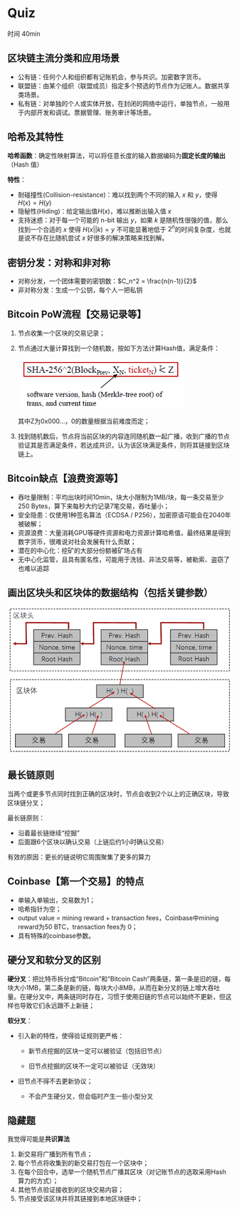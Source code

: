 # Quiz

时间 40min

## 区块链主流分类和应用场景

- 公有链：任何个人和组织都有记账机会，参与共识。加密数字货币。
- 联盟链：由某个组织（联盟成员）指定多个预选的节点作为记账人。数据共享类场景。
- 私有链：对单独的个人或实体开放，在封闭的网络中运行，单独节点，一般用于内部开发和调试。票据管理、账务审计等场景。

## 哈希及其特性

**哈希函数**：确定性映射算法，可以将任意长度的输入数据编码为**固定长度的输出**（Hash 值）

**特性**：

- 耐碰撞性(Collision-resistance)：难以找到两个不同的输入 $x$ 和 $y$，使得$H(x)=H(y)$
- 隐秘性(Hiding)：给定输出值$H(x)$，难以推断出输入值 $x$
- 支持迷惑：对于每一个可能的 n-bit 输出 $y$，如果 $k$ 是随机性很强的值，那么找到一个合适的 $x$ 使得 $H(x||k)=y$ 不可能显著地低于 $2^n$的时间复杂度，也就是说不存在比随机尝试 $x$ 好很多的解决策略来找到解。

## 密钥分发：对称和非对称

- 对称分发，一个团体需要的密钥数：$C_n^2 = \frac{n(n-1)}{2}$
- 非对称分发：生成一个公钥，每个人一把私钥

## Bitcoin PoW流程【交易记录等】

1. 节点收集一个区块的交易记录；

2. 节点通过大量计算找到一个随机数，按如下方法计算Hash值，满足条件：

   ![image-20240421111540403](quiz-2024.assets/image-20240421111540403.png)

   其中Z为0x000...，0的数量根据当前难度而定；

3. 找到随机数后，节点将当前区块的内容连同随机数一起广播，收到广播的节点验证其是否满足条件，若达成共识，认为该区块满足条件，则将其链接到区块链上。

## Bitcoin缺点【浪费资源等】

- 吞吐量限制：平均出块时间10min，块大小限制为1MB/块，每一条交易至少250 Bytes，算下来每秒大约记录7笔交易，吞吐量小；
- 安全隐患：仅使用1种签名算法（ECDSA / P256），加密原语可能会在2040年被破解；
- 资源浪费：大量消耗GPU等硬件资源和电力资源计算哈希值，最终结果是得到数字货币，很难说对社会发展有什么贡献；
- 潜在的中心化：挖矿的大部分份额被矿场占有
- 无中心化监管，且具有匿名性，可能用于洗钱、非法交易等，被勒索、盗窃了也难以追踪

## 画出区块头和区块体的数据结构（包括关键参数）

![image-20240408160024387](quiz-2024.assets/image-20240408160024387.png)

## 最长链原则

当两个或更多节点同时找到正确的区块时，节点会收到2个以上的正确区块，导致区块链分叉；

最长链原则：

- 沿着最长链继续“挖掘”
- 后面跟6个区块以确认交易（上链后约1小时确认交易）

有效的原因：更长的链说明它周围聚集了更多的算力

## Coinbase【第一个交易】的特点

- 单输入单输出，交易数为1；
- 哈希指针为空；
- output value = mining reward + transaction fees，Coinbase中mining reward为50 BTC，transaction fees为 0；
- 具有特殊的coinbase参数。

## 硬分叉和软分叉的区别

**硬分叉**：把比特币拆分成“Bitcoin”和“Bitcoin Cash”两条链，第一条是旧的链，每块大小1MB，第二条是新的链，每块大小8MB，从而在新分叉的链上增大吞吐量。在硬分叉中，两条链同时存在，习惯于使用旧链的节点可以始终不更新，但这样也导致它们永远跟不上新链；

**软分叉**：

- 引入新的特性，使得验证规则更严格：

  - 新节点挖掘的区块一定可以被验证（包括旧节点）

  - 旧节点挖掘的区块不一定可以被验证（无效块）

- 旧节点不得不去更新协议；
  - 不会产生硬分叉，但会临时产生一些小型分叉

## 隐藏题

我觉得可能是**共识算法**

1. 新交易将⼴播到所有节点；
2. 每个节点将收集到的新交易打包在⼀个区块中；
3. 在每个回合中，选举⼀个随机节点⼴播其区块（对记账节点的选取采用Hash算力的方式）；
4. 其他节点验证接收到的区块交易内容；
5. 节点接受该区块并将其链接到本地区块链中；
